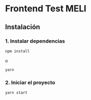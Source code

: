 # Frontend Test MELI


## Instalación

### 1. Instalar dependencias

```bash
npm install
```

o

```bash
yarn
```

### 2. Iniciar el proyecto

```bash
yarn start
```
